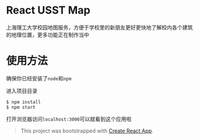 # React USST Map
上海理工大学校园地图服务，方便于学校里的新朋友更好更快地了解校内各个建筑的地理位置，更多功能正在制作当中
# 使用方法
确保你已经安装了`node`和`npm`

进入项目目录
``` shell
$ npm install
$ npm start
```
打开浏览器访问`localhost:3000`可以就看到这个应用啦

>This project was bootstrapped with [Create React App](https://github.com/facebookincubator/create-react-app).


